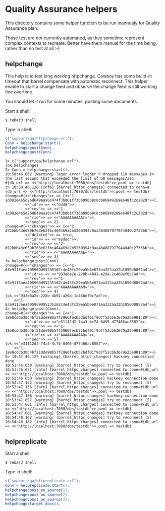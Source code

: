 # Quality Assurance helpers

This directory contains some helper function to be run mannualy for Quality
Assurance plan.

Those test are not currently automated, as they sometime represent complex
contexts to recreate. Better have them manual for the time being, rather than no
test at all :-)

## helpchange

This help is to test long working httpchange. Cowboy has some build-in timeout
that barrel compensate with automatic reconnect. This helper enable to start
a change feed and observe the change feed is still working fine overtime.

You should let it run for some minutes, posting some documents.

Start a shell:

    $ rebar3 shell

Type in shell:

```erlang
c("support/qa/httpchange.erl").
Conn = helpchange:start().
helpchange:post(Conn).
helpchange:post(Conn).
```

```
1> c("support/qa/helpchange.erl").
{ok,helpchange}
2> Conn = helpchange:start().
10:50:46.062 [warning] lager_error_logger_h dropped 110 messages in the last second that exceeded the limit of 50 messages/sec
#{db_url => <<"http://localhost:7080/dbs/testdb">>,pool => testdb}
3> 10:50:46.126 [info] [barrel_httpc_changes] connected to conn=#{db_url => <<"http://localhost:7080/dbs/testdb">>,pool => testdb}
change=#{<<"changes">> => [<<"1-1d082e465d26d649aaa6c474f3b861f736b090b9c8cb06949269e648fc2c202d">>],
         <<"id">> => <<"dddd">>,
         <<"rev">> => <<"1-1d082e465d26d649aaa6c474f3b861f736b090b9c8cb06949269e648fc2c202d">>,
         <<"rid">> => <<"AAAAAAAAAAI=">>,
         <<"seq">> => 2}
change=#{<<"changes">> => [<<"2-d72bbb43e659b763e62fbc464469a2b5260394c9aa484087977944040c273366">>],
         <<"deleted">> => true,
         <<"id">> => <<"mydoc">>,
         <<"rev">> => <<"2-d72bbb43e659b763e62fbc464469a2b5260394c9aa484087977944040c273366">>,
         <<"rid">> => <<"AAAAAAAAAAE=">>,
         <<"seq">> => 3}
3> helpchange:post(Conn).
change=#{<<"changes">> => [<<"1-63e9113aea405969d95235162c4e43fc29ea5b6e071ea322aa22b1050d8857a4">>],
         <<"id">> => <<"933e8a2e-228b-4b91-a29a-1c468ef0c7ad">>,
         <<"rev">> => <<"1-63e9113aea405969d95235162c4e43fc29ea5b6e071ea322aa22b1050d8857a4">>,
         <<"rid">> => <<"AAAAAAAAAAM=">>,
         <<"seq">> => 4}
{ok,<<"933e8a2e-228b-4b91-a29a-1c468ef0c7ad">>,
    <<"1-63e9113aea405969d95235162c4e43fc29ea5b6e071ea322aa22b1050d8857a4">>}
4> helpchange:post(Conn).
change=#{<<"changes">> => [<<"1-18e8cddb30c4bf21dde98b57f2966fecb52bdf01f9d7f52cb63679a25e981c89">>],
         <<"id">> => <<"e31112d2-74a3-4c74-8495-d77466ac8582">>,
         <<"rev">> => <<"1-18e8cddb30c4bf21dde98b57f2966fecb52bdf01f9d7f52cb63679a25e981c89">>,
         <<"rid">> => <<"AAAAAAAAAAQ=">>,
         <<"seq">> => 5}
{ok,<<"e31112d2-74a3-4c74-8495-d77466ac8582">>,
    <<"1-18e8cddb30c4bf21dde98b57f2966fecb52bdf01f9d7f52cb63679a25e981c89">>}
5> 10:51:46.129 [warning] [barrel_httpc_changes] hackney connection done
10:51:46.630 [warning] [barrel_httpc_changes] try to reconnect (5)
10:51:46.651 [info] [barrel_httpc_changes] connected to conn=#{db_url => <<"http://localhost:7080/dbs/testdb">>,pool => testdb}
10:52:46.650 [warning] [barrel_httpc_changes] hackney connection done
10:52:47.152 [warning] [barrel_httpc_changes] try to reconnect (5)
10:52:47.156 [info] [barrel_httpc_changes] connected to conn=#{db_url => <<"http://localhost:7080/dbs/testdb">>,pool => testdb}
10:53:47.156 [warning] [barrel_httpc_changes] hackney connection done
10:53:47.657 [warning] [barrel_httpc_changes] try to reconnect (5)
10:53:47.661 [info] [barrel_httpc_changes] connected to conn=#{db_url => <<"http://localhost:7080/dbs/testdb">>,pool => testdb}
10:54:47.661 [warning] [barrel_httpc_changes] hackney connection done
10:54:48.162 [warning] [barrel_httpc_changes] try to reconnect (5)
10:54:48.182 [info] [barrel_httpc_changes] connected to conn=#{db_url => <<"http://localhost:7080/dbs/testdb">>,pool => testdb}
```

## helpreplicate


Start a shell:

    $ rebar3 shell

Type in shell:

```erlang
c("support/qa/httpreplicate.erl").
Conn = helpreplicate:start().
helpchange:post_on_source(1).
helpchange:post_on_source(2).
helpchange:post_on_source(3).
helpchange:target_docs().
```

